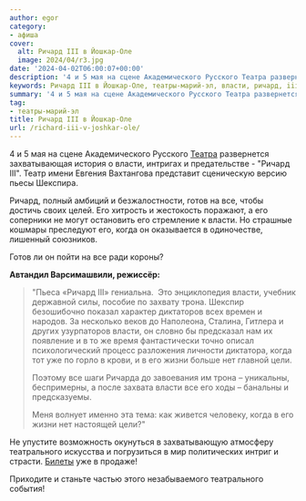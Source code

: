 ```yaml
---
author: egor
category:
- афиша
cover:
  alt: Ричард III в Йошкар-Оле
  image: 2024/04/r3.jpg
date: '2024-04-02T06:00:07+00:00'
description: '4 и 5 мая на сцене Академического Русского Театра развернется захватывающая история о власти, интригах и предательстве - "Ричард III". Театр имени...'
keywords: Ричард III в Йошкар-Оле, театры-марий-эл, власти, ричард, iii, готов, трона, жизни, цели, театрального, мая, сцене, академического, русского, театра, развернется, захватывающая
summary: '4 и 5 мая на сцене Академического Русского Театра развернется захватывающая история о власти, интригах и предательстве - "Ричард III". Театр имени...'
tag:
- театры-марий-эл
title: Ричард III в Йошкар-Оле
url: /richard-iii-v-joshkar-ole/
---
```


4 и 5 мая на сцене Академического Русского [Театра](/teatr-dramy/) развернется захватывающая история о власти, интригах и предательстве \- "Ричард III". Театр имени Евгения Вахтангова представит сценическую версию пьесы Шекспира.

Ричард, полный амбиций и безжалостности, готов на все, чтобы достичь своих целей. Его хитрость и жестокость поражают, а его соперники не могут остановить его стремление к власти. Но страшные кошмары преследуют его, когда он оказывается в одиночестве, лишенный союзников.

Готов ли он пойти на все ради короны?

**Автандил Варсимашвили, режиссёр:**

> "Пьеса «Ричард III» гениальна.  Это энциклопедия власти, учебник державной силы, пособие по захвату трона. Шекспир безошибочно показал характер диктаторов всех времен и народов. За несколько веков до Наполеона, Сталина, Гитлера и других узурпаторов власти, он словно бы предсказал нам их появление и в то же время фантастически точно описал психологический процесс разложения личности диктатора, когда тот уже по горло в крови, и в его жизни больше нет главной цели.
>
> Поэтому все шаги Ричарда до завоевания им трона – уникальны, беспримерны, а после захвата власти все его ходы – банальны и предсказуемы.
>
> Меня волнует именно эта тема: как живется человеку, когда в его жизни нет настоящей цели?"

Не упустите возможность окунуться в захватывающую атмосферу театрального искусства и погрузиться в мир политических интриг и страсти. [Билеты](https://rusdramtheatre.ru/afisha/?filter=all&dateTimeRange=02.04.2024&search=%D1%80%D0%B8%D1%87%D0%B0%D1%80%D0%B4) уже в продаже!

Приходите и станьте частью этого незабываемого театрального события!
